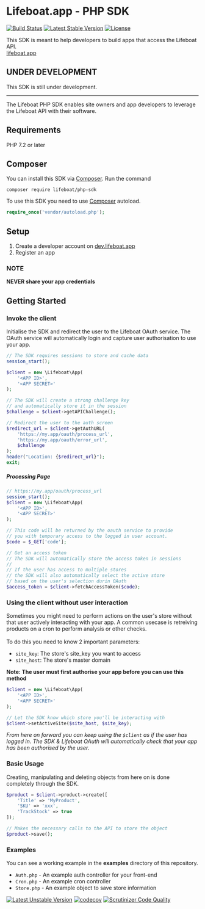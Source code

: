 # Lifeboat.app - PHP SDK

[![Build Status](https://app.travis-ci.com/lifeboat-app/php-sdk.svg?branch=main)](https://app.travis-ci.com/lifeboat-app/php-sdk)
[![Latest Stable Version](http://poser.pugx.org/lifeboat/php-sdk/v)](https://packagist.org/packages/lifeboat/php-sdk)
[![License](http://poser.pugx.org/lifeboat/php-sdk/license)](https://packagist.org/packages/lifeboat/php-sdk)

This SDK is meant to help developers to
build apps that access the Lifeboat API.
<br/>
[lifeboat.app](https://lifeboat.app)

## UNDER DEVELOPMENT
This SDK is still under development.

---
The Lifeboat PHP SDK enables site owners and app developers
to leverage the Lifeboat API with their software.

## Requirements
PHP 7.2 or later

## Composer
You can install this SDK via [Composer](https://getcomposer.org).
Run the command
```
composer require lifeboat/php-sdk
```

To use this SDK you need to use [Composer](https://getcomposer.org) autoload.
```php
require_once('vendor/autoload.php');
```


## Setup
1. Create a developer account on [dev.lifeboat.app](https://dev.lifeboat.app)
2. Register an app


### NOTE
**NEVER share your app credentials**

## Getting Started
### Invoke the client
Initialise the SDK and redirect the user to the Lifeboat OAuth
service. The OAuth service will automatically login and capture
user authorisation to use your app.
```php
// The SDK requires sessions to store and cache data
session_start();

$client = new \Lifeboat\App(
    '<APP ID>',
    '<APP SECRET>'
);

// The SDK will create a strong challenge key
// and automatically store it in the session
$challenge = $client->getAPIChallenge();

// Redirect the user to the auth screen
$redirect_url = $client->getAuthURL(
    'https://my.app/oauth/process_url',
    'https://my.app/oauth/error_url',
    $challenge
);
header("Location: {$redirect_url}");
exit;
```

##### Processing Page
```php
// https://my.app/oauth/process_url
session_start();
$client = new \Lifeboat\App(
    '<APP ID>',
    '<APP SECRET>'
);

// This code will be returned by the oauth service to provide
// you with temporary access to the logged in user account.
$code = $_GET['code'];

// Get an access token
// The SDK will automatically store the access token in sessions
//
// If the user has access to multiple stores
// the SDK will also automatically select the active store
// based on the user's selection durin OAuth
$access_token = $client->fetchAccessToken($code);
```

### Using the client without user interaction
Sometimes you might need to perform actions on the user's
store without that user actively interacting with your app.
A common usecase is retreiving products on a cron to perform
analysis or other checks.
<br /><br />
To do this you need to know 2 important parameters:
- `site_key`: The store's site_key you want to access
- `site_host`: The store's master domain


**Note: The user must first authorise your app before you can use this method**
```php
$client = new \Lifeboat\App(
    '<APP ID>',
    '<APP SECRET>'
);

// Let the SDK know which store you'll be interacting with
$client->setActiveSite($site_host, $site_key);
```
*From here on forward you can keep using the `$client` as if
the user has logged in. The SDK & Lifeboat OAuth will automatically
check that your app has been authorised by the user.*

### Basic Usage
Creating, manipulating and deleting objects from here on is
done completely through the SDK.
```php
$product = $client->product->create([
    'Title' => 'MyProduct',
    'SKU' => 'xxx',
    'TrackStock' => true
]);

// Makes the necessary calls to the API to store the object
$product->save();
```

### Examples
You can see a working example in the **examples** directory of this
repository.

- `Auth.php` - An example auth controller for your front-end
- `Cron.php` - An example cron controller
- `Store.php` - An example object to save store information

[![Latest Unstable Version](http://poser.pugx.org/lifeboat/php-sdk/v/unstable)](https://packagist.org/packages/lifeboat/php-sdk)
[![codecov](https://codecov.io/gh/lifeboat-app/php-sdk/branch/main/graph/badge.svg)](https://codecov.io/gh/lifeboat-app/php-sdk)
[![Scrutinizer Code Quality](https://scrutinizer-ci.com/g/lifeboat-app/php-sdk/badges/quality-score.png?b=main)](https://scrutinizer-ci.com/g/lifeboat-app/php-sdk/?branch=main)

